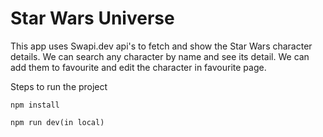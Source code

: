 # Star Wars Universe 

This app uses Swapi.dev api's to fetch and show the Star Wars character details. 
We can search any character by name and see its detail.
We can add them to favourite and edit the character in favourite page.

Steps to run the project
```
npm install

npm run dev(in local)

```
